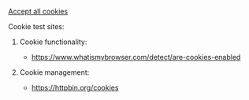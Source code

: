 <!-- ---
!-- Timestamp: 2025-08-01 19:29:28
!-- Author: ywatanabe
!-- File: /home/ywatanabe/proj/scitex_repo/src/scitex/scholar/browser/local/ANTI_COOKIE_ACCEPTANCE.md
!-- --- -->

[Accept all cookies](https://chromewebstore.google.com/detail/accept-all-cookies/ofpnikijgfhlmmjlpkfaifhhdonchhoi?hl=en)

Cookie test sites:

1. Cookie functionality:
   - https://www.whatismybrowser.com/detect/are-cookies-enabled

2. Cookie management:
   - https://httpbin.org/cookies

<!-- EOF -->
